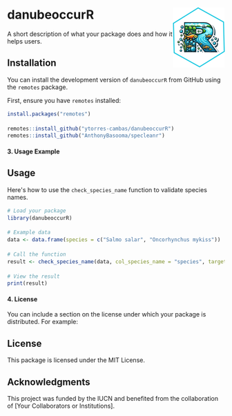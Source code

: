 

<!-- badges: start -->
<!-- badges: end -->

# danubeoccurR <img src="man/figures/logo.png" align="right" height="139" alt="" />

A short description of what your package does and how it helps users.

## Installation

You can install the development version of `danubeoccurR` from GitHub using the `remotes` package.

First, ensure you have `remotes` installed:

```r
install.packages("remotes")

remotes::install_github("ytorres-cambas/danubeoccurR")
remotes::install_github("AnthonyBasooma/specleanr")
```

#### 3. Usage Example

## Usage

Here's how to use the `check_species_name` function to validate species names.

```r
# Load your package
library(danubeoccurR)

# Example data
data <- data.frame(species = c("Salmo salar", "Oncorhynchus mykiss"))

# Call the function
result <- check_species_name(data, col_species_name = "species", target_accuracy = 95)

# View the result
print(result)
```

#### 4. License

You can include a section on the license under which your package is distributed. For example:

## License

This package is licensed under the MIT License.

## Acknowledgments

This project was funded by the IUCN and benefited from the collaboration of [Your Collaborators or Institutions].
